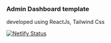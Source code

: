 ### Admin Dashboard template

developed using ReactJs, Tailwind Css

[![Netlify Status](https://api.netlify.com/api/v1/badges/38296def-cce1-4551-ba1d-ecaf0301a6ae/deploy-status)](https://app.netlify.com/sites/admindashboard-template/deploys)